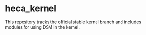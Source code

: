 heca_kernel
===========

This repository tracks the official stable kernel branch and includes modules for using DSM in the kernel.